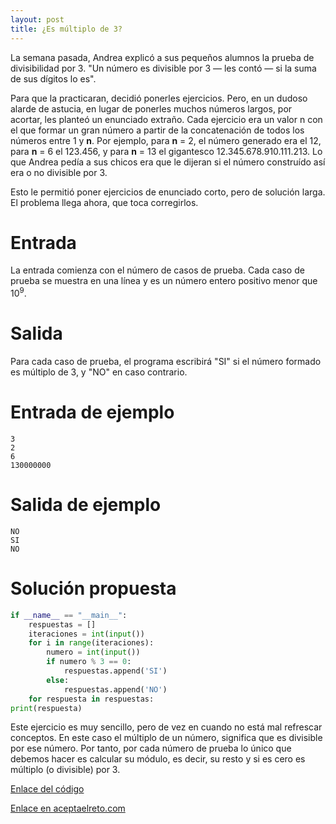 ```yaml
---
layout: post
title: ¿Es múltiplo de 3?
---
```


La semana pasada, Andrea explicó a sus pequeños alumnos la prueba de divisibilidad por 3. "Un número es divisible por 3 — les contó — si la suma de sus dígitos lo es".

Para que la practicaran, decidió ponerles ejercicios. Pero, en un dudoso alarde de astucia, en lugar de ponerles muchos números largos, por acortar, les planteó un enunciado extraño. Cada ejercicio era un valor n con el que formar un gran número a partir de la concatenación de todos los números entre 1 y **n**. Por ejemplo, para **n** = 2, el número generado era el 12, para **n** = 6 el 123.456, y para **n** = 13 el gigantesco 12.345.678.910.111.213. Lo que Andrea pedía a sus chicos era que le dijeran si el número construído así era o no divisible por 3.

Esto le permitió poner ejercicios de enunciado corto, pero de solución larga. El problema llega ahora, que toca corregirlos.

# Entrada

La entrada comienza con el número de casos de prueba. Cada caso de prueba se muestra en una línea y es un número entero positivo menor que 10<sup>9</sup>.

# Salida

Para cada caso de prueba, el programa escribirá "SI" si el número formado es múltiplo de 3, y "NO" en caso contrario.

# Entrada de ejemplo

```
3
2
6
130000000
```

# Salida de ejemplo

```
NO
SI
NO
```
# Solución propuesta

``` python
if __name__ == "__main__":
    respuestas = []
    iteraciones = int(input())
    for i in range(iteraciones):
        numero = int(input())
        if numero % 3 == 0:
            respuestas.append('SI')
        else:
            respuestas.append('NO')
    for respuesta in respuestas:
print(respuesta)
```

Este ejercicio es muy sencillo, pero de vez en cuando no está mal refrescar conceptos. En este caso el múltiplo de un número, significa que es divisible por ese número. Por tanto, por cada número de prueba lo único que debemos hacer es calcular su módulo, es decir, su resto y si es cero es múltiplo (o divisible) por 3.

[Enlace del código](https://github.com/israelem/aceptaelreto/blob/master/codes/2017-11-13-multiplo-3.py)

[Enlace en aceptaelreto.com](https://www.aceptaelreto.com/problem/statement.php?id=397)
